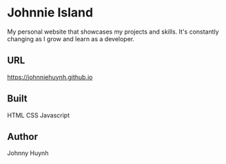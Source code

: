 # Johnnie Island

My personal website that showcases my projects and skills.  It's constantly changing as I grow and learn as a developer.

## URL
https://johnniehuynh.github.io

## Built

HTML
CSS
Javascript

## Author

Johnny Huynh

